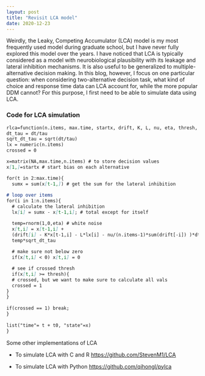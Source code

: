 ```yaml
---
layout: post
title: "Revisit LCA model"
date: 2020-12-23
---
```


Weirdly, the Leaky, Competing Accumulator (LCA) model is my most frequently used model during graduate school, but I have never fully explored this model over the years. I have noticed that LCA is typically considered as a model with neurobiological plausibility with its leakage and lateral inhibition mechanisms. It is also useful to be generalized to multiple-alternative decision making. In this blog, however, I focus on one particular question: when considering two-alternative decision task, what kind of choice and response time data can LCA account for, while the more popular DDM cannot? For this purpose, I first need to be able to simulate data using LCA.


### Code for LCA simulation

```markdown
rlca=function(n.items, max.time, startx, drift, K, L, nu, eta, thresh, dt, tau, t0){
dt_tau = dt/tau
sqrt_dt_tau = sqrt(dt/tau)
lx = numeric(n.items)
crossed = 0

x=matrix(NA,max.time,n.items) # to store decision values
x[1,]=startx # start bias on each alternative

for(t in 2:max.time){
  sumx = sum(x[t-1,]) # get the sum for the lateral inhibition
    
# loop over items
for(i in 1:n.items){
  # calculate the lateral inhibition
  lx[i] = sumx - x[t-1,i]; # total except for itself

  temp=rnorm(1,0,eta) # white noise
  x[t,i] = x[t-1,i] +
  (drift[i] - K*x[t-1,i] - L*lx[i] - nu/(n.items-1)*sum(drift[-i]) )*dt_tau +
  temp*sqrt_dt_tau
      
  # make sure not below zero
  if(x[t,i] < 0) x[t,i] = 0

  # see if crossed thresh
  if(x[t,i] >= thresh){
  # crossed, but we want to make sure to calculate all vals
  crossed = 1
}
}
    
if(crossed == 1) break;
}
  
list("time"= t + t0, "state"=x)  
}
```


Some other implementations of LCA

- To simulate LCA with C and R
https://github.com/StevenM1/LCA

- To simulate LCA with Python
https://github.com/qihongl/pylca
